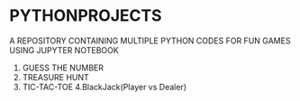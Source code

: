 # PYTHONPROJECTS
A REPOSITORY CONTAINING MULTIPLE PYTHON CODES FOR FUN GAMES USING JUPYTER NOTEBOOK
1. GUESS THE NUMBER 
2. TREASURE HUNT
3. TIC-TAC-TOE
4.BlackJack(Player vs Dealer)
